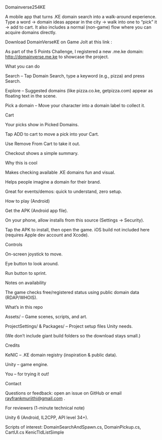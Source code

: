 Domainverse254KE


A mobile app that turns .KE domain search into a walk-around experience. Type a word → domain ideas appear in the city → walk into one to “pick” it → add to cart.
It also includes a normal (non-game) flow where you can acquire domains directly.

Download DomainVerseKE on Game Jolt at this link :

As part of the 5 Points Challenge, I registered a new .me.ke domain: http://domainverse.me.ke to showcase the project. 

What you can do

Search – Tap Domain Search, type a keyword (e.g., pizza) and press Search.

Explore – Suggested domains (like pizza.co.ke, getpizza.com) appear as floating text in the scene.

Pick a domain – Move your character into a domain label to collect it.

Cart

Your picks show in Picked Domains.

Tap ADD to cart to move a pick into your Cart.

Use Remove From Cart to take it out.

Checkout shows a simple summary.

Why this is cool

Makes checking available .KE domains fun and visual.

Helps people imagine a domain for their brand.

Great for events/demos: quick to understand, zero setup.

How to play (Android)

Get the APK (Android app file).

On your phone, allow installs from this source (Settings → Security).

Tap the APK to install, then open the game.
iOS build not included here (requires Apple dev account and Xcode).

Controls

On-screen joystick to move.

Eye button to look around.

Run button to sprint.

Notes on availability

The game checks free/registered status using public domain data (RDAP/WHOIS).

What’s in this repo

Assets/ – Game scenes, scripts, and art.

ProjectSettings/ & Packages/ – Project setup files Unity needs.

(We don’t include giant build folders so the download stays small.)

Credits

KeNIC – .KE domain registry (inspiration & public data).

Unity – game engine.

You – for trying it out!

Contact

Questions or feedback: open an issue on GitHub or email rayfrankmuriithi@gmail.com
.

For reviewers (1-minute technical note)

Unity 6 (Android, IL2CPP, API level 34+).

Scripts of interest: DomainSearchAndSpawn.cs, DomainPickup.cs, CartUI.cs KenicTldListSimple

